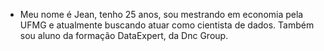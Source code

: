 - Meu nome é Jean, tenho 25 anos, sou mestrando em economia pela UFMG e atualmente buscando atuar como cientista de dados. 
Também sou aluno da formação DataExpert, da Dnc Group.   



<!---
JeanAlmeida1/JeanAlmeida1 is a ✨ special ✨ repository because its `README.md` (this file) appears on your GitHub profile.
You can click the Preview link to take a look at your changes.
--->
